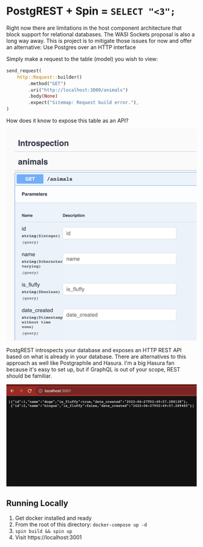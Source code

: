 # PostgREST + Spin = `SELECT "<3";`

Right now there are limitations in the host component architecture that block
support for relational databases. The WASI Sockets proposal is also a long way
away. This is project is to mitigate those issues for now and offer an
alternative: Use Postgres over an HTTP interface

Simply make a request to the table (model) you wish to view:

```rust
send_request(
	http::Request::builder()
		.method("GET")
		.uri("http://localhost:3000/animals")
		.body(None)
		.expect("Sitemap: Request build error."),
)
```

How does it know to expose this table as an API?

![Introspecting a Postgres Database shown the Swagger API](./introspection.png)

PostgREST introspects your database and exposes an HTTP REST API based on what
is already in your database. There are alternatives to this approach as well
like Postgraphile and Hasura. I'm a big Hasura fan because it's easy to set up,
but if GraphQL is out of your scope, REST should be familiar.

![It works!](./spin.png)

## Running Locally

1. Get docker installed and ready
1. From the root of this directory: `docker-compose up -d`
1. `spin build && spin up`
1. Visit https://localhost:3001
